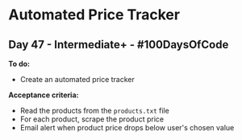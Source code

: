 # Automated Price Tracker
## Day 47 - Intermediate+ - \#100DaysOfCode

**To do:**
* Create an automated price tracker

**Acceptance criteria:**
* Read the products from the `products.txt` file
* For each product, scrape the product price
* Email alert when product price drops below user's chosen value

